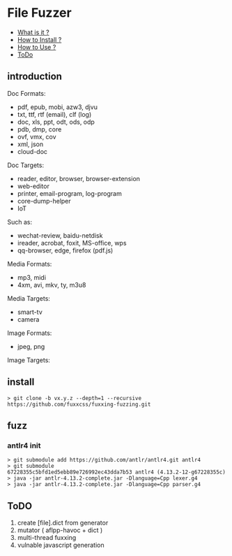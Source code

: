 # File Fuzzer
* [What is it ?](#introduction)
* [How to Install ?](#install)
* [How to Use ?](#fuzz)
* [ToDo](#todo)

## introduction
Doc Formats:
- pdf, epub, mobi, azw3, djvu
- txt, ttf, rtf (email), clf (log)
- doc, xls, ppt, odt, ods, odp
- pdb, dmp, core
- ovf, vmx, cov
- xml, json
- cloud-doc

Doc Targets:
- reader, editor, browser, browser-extension
- web-editor
- printer, email-program, log-program
- core-dump-helper
- IoT

Such as:
- wechat-review, baidu-netdisk
- ireader, acrobat, foxit, MS-office, wps
- qq-browser, edge, firefox (pdf.js)

Media Formats:
- mp3, midi
- 4xm, avi, mkv, ty, m3u8

Media Targets:
- smart-tv
- camera

Image Formats:
- jpeg, png

Image Targets:

## install
``` shell
> git clone -b vx.y.z --depth=1 --recursive https://github.com/fuxxcss/fuxxing-fuzzing.git
```

## fuzz
### antlr4 init
``` shell
> git submodule add https://github.com/antlr/antlr4.git antlr4
> git submodule
67228355c5bfd1ed5ebb89e726992ec43dda7b53 antlr4 (4.13.2-12-g67228355c)
> java -jar antlr-4.13.2-complete.jar -Dlanguage=Cpp lexer.g4
> java -jar antlr-4.13.2-complete.jar -Dlanguage=Cpp parser.g4
```

## ToDO
1. create [file].dict from generator
2. mutator ( aflpp-havoc + dict )
1. multi-thread fuxxing
2. vulnable javascript generation 

